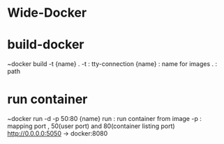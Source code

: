 # Wide-Docker

# build-docker
~docker build -t {name} .
-t : tty-connection
{name} : name for images
. : path

# run container
~docker run -d -p 50:80 {name}
run : run container from image
-p : mapping port , 50(user port) and 80(container listing port)
	http://0.0.0.0:5050 -> docker:8080


